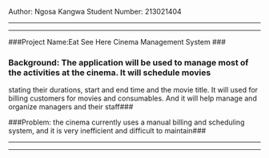 

Author:         Ngosa Kangwa
Student Number: 213021404


----------------------------------------------------------------------
----------------------------------------------------------------------
###Project Name:Eat See Here Cinema Management System ###

### Background:  The application will be used to manage most of the activities at the cinema. It will schedule movies
 stating their durations, start and end time and the movie title. It will used for billing customers for movies and
 consumables. And it will help manage and organize managers and their staff###

 ###Problem: the cinema currently uses a manual billing and scheduling system, and it is  very inefficient and difficult
 to maintain###

----------------------------------------------------------------------
----------------------------------------------------------------------